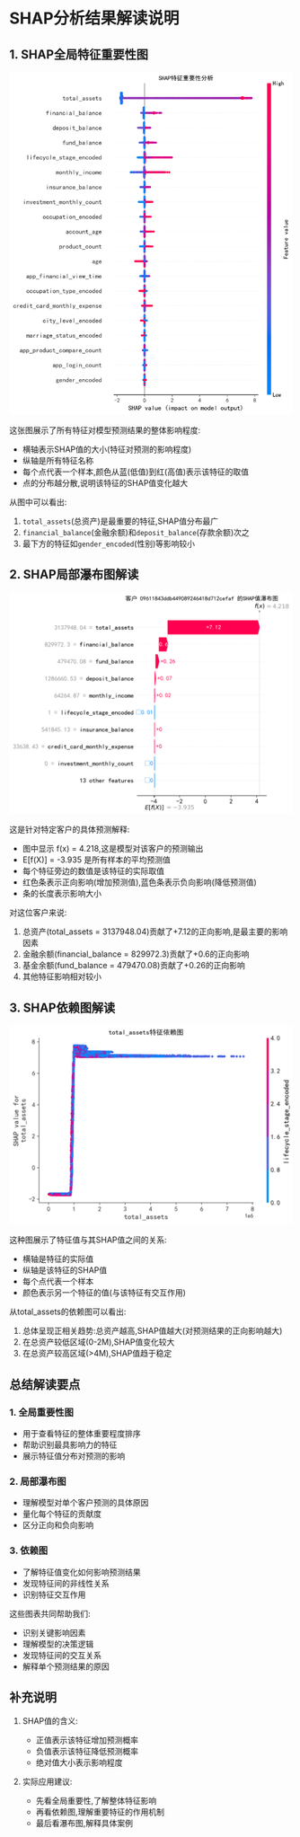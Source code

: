# SHAP分析结果解读说明

## 1. SHAP全局特征重要性图

![SHAP全局特征重要性](v004_shap_global_importance.png)

这张图展示了所有特征对模型预测结果的整体影响程度:
- 横轴表示SHAP值的大小(特征对预测的影响程度)
- 纵轴是所有特征名称
- 每个点代表一个样本,颜色从蓝(低值)到红(高值)表示该特征的取值
- 点的分布越分散,说明该特征的SHAP值变化越大

从图中可以看出:
1. `total_assets`(总资产)是最重要的特征,SHAP值分布最广
2. `financial_balance`(金融余额)和`deposit_balance`(存款余额)次之
3. 最下方的特征如`gender_encoded`(性别)等影响较小

## 2. SHAP局部瀑布图解读

![SHAP局部瀑布图示例](v004_shap_local_waterfall_4679.png)

这是针对特定客户的具体预测解释:

- 图中显示 f(x) = 4.218,这是模型对该客户的预测输出
- E[f(X)] = -3.935 是所有样本的平均预测值
- 每个特征旁边的数值是该特征的实际取值
- 红色条表示正向影响(增加预测值),蓝色条表示负向影响(降低预测值)
- 条的长度表示影响大小

对这位客户来说:
1. 总资产(total_assets = 3137948.04)贡献了+7.12的正向影响,是最主要的影响因素
2. 金融余额(financial_balance = 829972.3)贡献了+0.6的正向影响
3. 基金余额(fund_balance = 479470.08)贡献了+0.26的正向影响
4. 其他特征影响相对较小

## 3. SHAP依赖图解读

![SHAP依赖图示例](v004_shap_dependence_total_assets.png)

这种图展示了特征值与其SHAP值之间的关系:
- 横轴是特征的实际值
- 纵轴是该特征的SHAP值
- 每个点代表一个样本
- 颜色表示另一个特征的值(与该特征有交互作用)

从total_assets的依赖图可以看出:
1. 总体呈现正相关趋势:总资产越高,SHAP值越大(对预测结果的正向影响越大)
2. 在总资产较低区域(0-2M),SHAP值变化较大
3. 在总资产较高区域(>4M),SHAP值趋于稳定

## 总结解读要点

### 1. 全局重要性图
- 用于查看特征的整体重要程度排序
- 帮助识别最具影响力的特征
- 展示特征值分布对预测的影响

### 2. 局部瀑布图
- 理解模型对单个客户预测的具体原因
- 量化每个特征的贡献度
- 区分正向和负向影响

### 3. 依赖图
- 了解特征值变化如何影响预测结果
- 发现特征间的非线性关系
- 识别特征交互作用

这些图表共同帮助我们:
- 识别关键影响因素
- 理解模型的决策逻辑
- 发现特征间的交互关系
- 解释单个预测结果的原因

## 补充说明

1. SHAP值的含义:
   - 正值表示该特征增加预测概率
   - 负值表示该特征降低预测概率
   - 绝对值大小表示影响程度

2. 实际应用建议:
   - 先看全局重要性,了解整体特征影响
   - 再看依赖图,理解重要特征的作用机制
   - 最后看瀑布图,解释具体案例 
